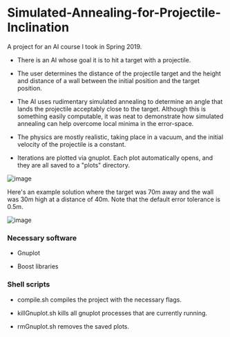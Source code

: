 # Simulated-Annealing-for-Projectile-Inclination
A project for an AI course I took in Spring 2019.

- There is an AI whose goal it is to hit a target with a projectile. 

- The user determines the distance of the projectile target and the height and distance of a wall between the initial position and the target position.

- The AI uses rudimentary simulated annealing to determine an angle that lands the projectile acceptably close to the target. Although this is something easily computable, it was neat to demonstrate how simulated annealing can help overcome local minima in the error-space.

- The physics are mostly realistic, taking place in a vacuum, and the initial velocity of the projectile is a constant.

- Iterations are plotted via gnuplot. Each plot automatically opens, and they are all saved to a "plots" directory.

![image](https://user-images.githubusercontent.com/6509842/125379086-e34efb80-e35d-11eb-83c0-6c51b7f8b988.png)

Here's an example solution where the target was 70m away and the wall was 30m high at a distance of 40m. Note that the default error tolerance is 0.5m.

![image](https://user-images.githubusercontent.com/6509842/125379227-24471000-e35e-11eb-930d-e0c5da960a70.png)

### Necessary software ###
- Gnuplot

- Boost libraries

### Shell scripts ###
- compile.sh compiles the project with the necessary flags.

- killGnuplot.sh kills all gnuplot processes that are currently running.

- rmGnuplot.sh removes the saved plots.
